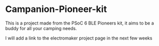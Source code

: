 # Campanion-Pioneer-kit

This is a project made from the PSoC 6 BLE Pioneers kit, it aims to be a buddy for all your camping needs.

I will add a link to the electromaker project page in the next few weeks
